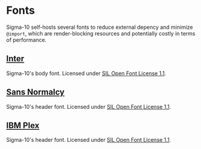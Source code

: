 # Fonts

Sigma-10 self-hosts several fonts to reduce external depency and minimize `@import`, which are render-blocking resources and potentially costly in terms of performance.

## [Inter](https://github.com/rsms/inter)

Sigma-10's body font. Licensed under [SIL Open Font License 1.1](https://github.com/rsms/inter/blob/master/LICENSE.txt).

## [Sans Normalcy](https://github.com/scpwiki/normalcy-sans)

Sigma-10's header font. Licensed under [SIL Open Font License 1.1](https://github.com/scpwiki/normalcy-sans/blob/main/LICENSE).

## [IBM Plex](https://github.com/IBM/plex)

Sigma-10's header font. Licensed under [SIL Open Font License 1.1](https://github.com/IBM/plex/blob/master/LICENSE.txt).